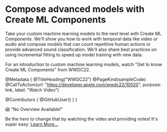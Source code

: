 # Compose advanced models with Create ML Components

Take your custom machine learning models to the next level with Create ML Components. We'll show you how to work with temporal data like video or audio and compose models that can count repetitive human actions or provide advanced sound classification. We'll also share best practices on using incremental fitting to speed up model training with new data.

For an introduction to custom machine learning models, watch "Get to know Create ML Components" from WWDC22.

@Metadata {
   @TitleHeading("WWDC22")
   @PageKind(sampleCode)
   @CallToAction(url: "https://developer.apple.com/wwdc22/10020", purpose: link, label: "Watch Video")

   @Contributors {
      @GitHubUser(<replace this with your GitHub handle>)
   }
}

😱 "No Overview Available!"

Be the hero to change that by watching the video and providing notes! It's super easy:
 [Learn More…](https://wwdcnotes.github.io/WWDCNotes/documentation/wwdcnotes/contributing)
